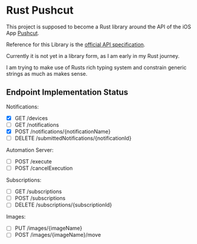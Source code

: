 # Rust Pushcut

This project is supposed to become a Rust library around the API of the iOS App [Pushcut](https://www.pushcut.io/).

Reference for this Library is the [official API specification](https://www.pushcut.io/webapi).

Currently it is not yet in a library form, as I am early in my Rust journey.

I am trying to make use of Rusts rich typing system and constrain generic strings as much as makes sense.

## Endpoint Implementation Status

Notifications:

- [x] GET /devices
- [ ] GET /notifications
- [x] POST /notifications/{notificationName}
- [ ] DELETE /submittedNotifications/{notificationId}

Automation Server:

- [ ] POST /execute
- [ ] POST /cancelExecution

Subscriptions:

- [ ] GET /subscriptions
- [ ] POST /subscriptions
- [ ] DELETE /subscriptions/{subscriptionId}

Images:

- [ ] PUT /images/{imageName}
- [ ] POST /images/{imageName}/move
